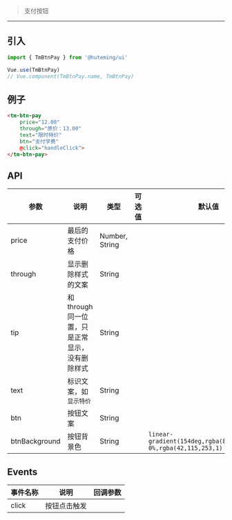 > 支付按钮

-------------

## 引入

```javascript
import { TmBtnPay } from '@huteming/ui'

Vue.use(TmBtnPay)
// Vue.component(TmBtnPay.name, TmBtnPay)
```

## 例子

```html
<tm-btn-pay
    price="12.00"
    through="原价：13.00"
    text="限时特价"
    btn="支付学费"
    @click="handleClick">
</tm-btn-pay>
```

## API

| 参数 | 说明 | 类型 | 可选值 | 默认值 |
|------|-------|---------|-------|--------|
| price | 最后的支付价格 | Number, String | | |
| through | 显示删除样式的文案 | String | | |
| tip | 和through同一位置，只是正常显示，没有删除样式 | String | | |
| text | 标识文案，如 `显示特价` | String | | |
| btn | 按钮文案 | String | | |
| btnBackground | 按钮背景色 | String | | `linear-gradient(154deg,rgba(84,171,255,1) 0%,rgba(42,115,253,1) 100%)` |

## Events

| 事件名称 | 说明 | 回调参数 |
|---------|----------|-------------|
| click | 按钮点击触发 | |
